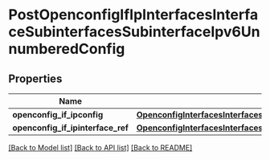# PostOpenconfigIfIpInterfacesInterfaceSubinterfacesSubinterfaceIpv6UnnumberedConfig

## Properties
Name | Type | Description | Notes
------------ | ------------- | ------------- | -------------
**openconfig_if_ipconfig** | [**OpenconfigInterfacesInterfacesOpenconfiginterfacesinterfacesSubinterfacesOpenconfigifipipv4UnnumberedConfig**](OpenconfigInterfacesInterfacesOpenconfiginterfacesinterfacesSubinterfacesOpenconfigifipipv4UnnumberedConfig.md) |  | [optional] 
**openconfig_if_ipinterface_ref** | [**OpenconfigInterfacesInterfacesOpenconfiginterfacesinterfacesSubinterfacesOpenconfigifipipv4UnnumberedInterfaceref**](OpenconfigInterfacesInterfacesOpenconfiginterfacesinterfacesSubinterfacesOpenconfigifipipv4UnnumberedInterfaceref.md) |  | [optional] 

[[Back to Model list]](../README.md#documentation-for-models) [[Back to API list]](../README.md#documentation-for-api-endpoints) [[Back to README]](../README.md)


